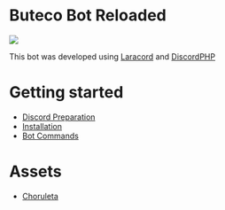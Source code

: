 # Buteco Bot Reloaded

![](https://github.com/butecodosdevs/butecobot-reloaded/blob/main/docs/images/butecobot.png?raw=true)

This bot was developed using [Laracord](https://laracord.com/) and [DiscordPHP](https://github.com/discord-php/DiscordPHP)

# Getting started

- [Discord Preparation](docs/DiscordPreparation.md)
- [Installation](docs/Installation.md)
- [Bot Commands](docs/BotCommands.md)

# Assets

- [Choruleta](https://drive.google.com/drive/folders/1bn9cBCAqyFT66W1IWy0BIBGFXxZXURtk?usp=sharing)
